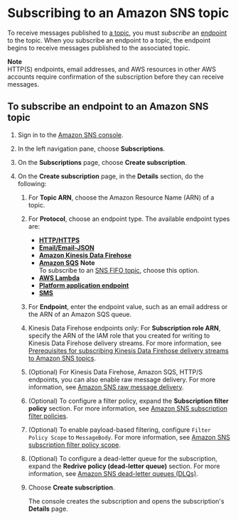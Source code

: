 # Subscribing to an Amazon SNS topic<a name="sns-create-subscribe-endpoint-to-topic"></a>

To receive messages published to [a topic](sns-create-topic.md), you must *subscribe* an [endpoint](#sns-endpoints) to the topic\. When you subscribe an endpoint to a topic, the endpoint begins to receive messages published to the associated topic\.

**Note**  
HTTP\(S\) endpoints, email addresses, and AWS resources in other AWS accounts require confirmation of the subscription before they can receive messages\.

## To subscribe an endpoint to an Amazon SNS topic<a name="subscribe-topic-aws-console"></a>

1. Sign in to the [Amazon SNS console](https://console.aws.amazon.com/sns/home)\.

1. In the left navigation pane, choose **Subscriptions**\.

1. On the **Subscriptions** page, choose **Create subscription**\.

1. On the **Create subscription** page, in the **Details** section, do the following:

   1. For **Topic ARN**, choose the Amazon Resource Name \(ARN\) of a topic\.

   1. For **Protocol**, choose an endpoint type\.  The available endpoint types are:
      + [**HTTP/HTTPS**](sns-http-https-endpoint-as-subscriber.md)
      + [**Email/Email\-JSON**](sns-email-notifications.md)
      + [**Amazon Kinesis Data Firehose**](sns-firehose-as-subscriber.md)
      + [**Amazon SQS**](sns-sqs-as-subscriber.md)
**Note**  
To subscribe to an [SNS FIFO topic](sns-fifo-topics.md), choose this option\.
      + [**AWS Lambda**](sns-lambda-as-subscriber.md)
      + [**Platform application endpoint**](sns-mobile-application-as-subscriber.md)
      + [**SMS**](sns-mobile-phone-number-as-subscriber.md) 

   1. For **Endpoint**, enter the endpoint value, such as an email address or the ARN of an Amazon SQS queue\.

   1. Kinesis Data Firehose endpoints only: For **Subscription role ARN**, specify the ARN of the IAM role that you created for writing to Kinesis Data Firehose delivery streams\. For more information, see [Prerequisites for subscribing Kinesis Data Firehose delivery streams to Amazon SNS topics](prereqs-kinesis-data-firehose.md)\.

   1. \(Optional\) For Kinesis Data Firehose, Amazon SQS, HTTP/S endpoints, you can also enable raw message delivery\. For more information, see [Amazon SNS raw message delivery](sns-large-payload-raw-message-delivery.md)\.

   1. \(Optional\) To configure a filter policy, expand the **Subscription filter policy** section\. For more information, see [Amazon SNS subscription filter policies](sns-subscription-filter-policies.md)\.

   1. \(Optional\) To enable payload\-based filtering, configure `Filter Policy Scope` to `MessageBody`\. For more information, see [Amazon SNS subscription filter policy scope](sns-message-filtering.md#sns-message-filtering-scope)\.

   1. \(Optional\) To configure a dead\-letter queue for the subscription, expand the **Redrive policy \(dead\-letter queue\)** section\. For more information, see [Amazon SNS dead\-letter queues \(DLQs\)](sns-dead-letter-queues.md)\.

   1. Choose **Create subscription**\.

      The console creates the subscription and opens the subscription's **Details** page\.